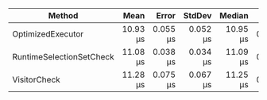 | Method                   |     Mean |    Error |   StdDev |   Median |   Gen0 |   Gen1 | Allocated |
| ------------------------ | -------: | -------: | -------: | -------: | -----: | -----: | --------: |
| OptimizedExecutor        | 10.93 μs | 0.055 μs | 0.052 μs | 10.95 μs | 0.0763 | 0.0153 |    8.3 KB |
| RuntimeSelectionSetCheck | 11.08 μs | 0.038 μs | 0.034 μs | 11.09 μs | 0.0763 |      - |   8.23 KB |
| VisitorCheck             | 11.28 μs | 0.075 μs | 0.067 μs | 11.25 μs | 0.0763 |      - |   8.41 KB |

